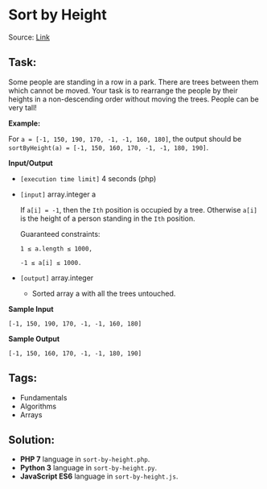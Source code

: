 # Sort by Height

Source: [Link](https://app.codesignal.com/arcade/intro/level-3/D6qmdBL2NYz49XHwM/description?solutionId=H4v6MDyAFb4jcRxHu)

## Task:

Some people are standing in a row in a park. There are trees between them which cannot be moved. Your task is to 
rearrange the people by their heights in a non-descending order without moving the trees. People can be very tall!

**Example:**

For `a = [-1, 150, 190, 170, -1, -1, 160, 180]`, the output should be
`sortByHeight(a) = [-1, 150, 160, 170, -1, -1, 180, 190]`.

**Input/Output**

* `[execution time limit]` 4 seconds (php)

* `[input]` array.integer a

    If `a[i] = -1`, then the `Ith` position is occupied by a tree. Otherwise `a[i]` is the height of a person standing
    in the `Ith` position.

    Guaranteed constraints:
    
    `1 ≤ a.length ≤ 1000,`
    
    `-1 ≤ a[i] ≤ 1000.`

* `[output]` array.integer
    * Sorted array a with all the trees untouched.

**Sample Input**

```
[-1, 150, 190, 170, -1, -1, 160, 180]
```

**Sample Output**

```
[-1, 150, 160, 170, -1, -1, 180, 190]
```

## Tags:

* Fundamentals
* Algorithms
* Arrays

## Solution:

* **PHP 7** language in `sort-by-height.php`.
* **Python 3** language in `sort-by-height.py`.
* **JavaScript ES6** language in `sort-by-height.js`.